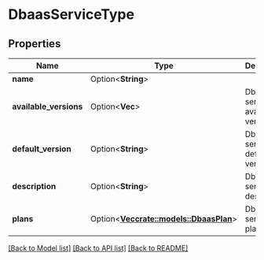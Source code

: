 # DbaasServiceType

## Properties

Name | Type | Description | Notes
------------ | ------------- | ------------- | -------------
**name** | Option<**String**> |  | [optional]
**available_versions** | Option<**Vec<String>**> | DbaaS service available versions | [optional][readonly]
**default_version** | Option<**String**> | DbaaS service default version | [optional][readonly]
**description** | Option<**String**> | DbaaS service description | [optional][readonly]
**plans** | Option<[**Vec<crate::models::DbaasPlan>**](dbaas-plan.md)> | DbaaS service plans | [optional][readonly]

[[Back to Model list]](../README.md#documentation-for-models) [[Back to API list]](../README.md#documentation-for-api-endpoints) [[Back to README]](../README.md)


